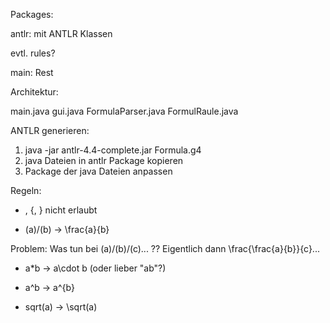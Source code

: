 Packages:

antlr: mit ANTLR Klassen

evtl. rules?

main: Rest

Architektur:

main.java
gui.java
FormulaParser.java
FormulRaule.java

ANTLR generieren:

1. java -jar antlr-4.4-complete.jar Formula.g4
2. java Dateien in antlr Package kopieren
3. Package der java Dateien anpassen

Regeln:

- \, {, } nicht erlaubt

- (a)/(b) -> \frac{a}{b}

Problem: Was tun bei (a)/(b)/(c)... ??
Eigentlich dann \frac{\frac{a}{b}}{c}...

- a*b     -> a\cdot b (oder lieber "ab"?)

- a^b     -> a^{b}

- sqrt(a) -> \sqrt(a)